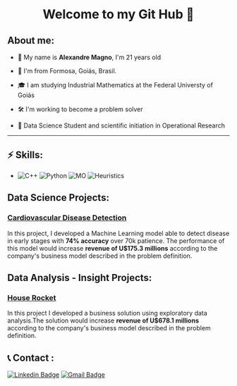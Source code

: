 <h1 align="center"> 
	Welcome to my Git Hub 🚀

</h1>

## About me:
 - 💬  My name is **Alexandre Magno**, I'm 21 years old
 
 - 📌  I'm from Formosa, Goiás, Brasil.
 
 - 🎓  I am studying Industrial Mathematics at the Federal Universty of Goiás

- 🛠️  I'm working to become a problem solver

- :blue_book: Data Science Student and scientific initiation in Operational Research


<hr>

## ⚡ Skills:
- ![C++](https://img.shields.io/badge/C%2B%2B-red) ![Python](https://img.shields.io/badge/Python-blue) ![MO](https://img.shields.io/badge/Modeling%20and%20Optimization-green) ![Heuristics](https://img.shields.io/badge/Heuristics-blue)

## Data Science Projects:

### [Cardiovascular Disease Detection](https://github.com/Alexandre-Magno/CardioCatchDisease)
In this project, I developed a Machine Learning model able to detect disease in early stages with **74% accuracy** over 70k patience.
The performance of this model would increase **revenue of U$175.3 millions** according to the company's business model described in the problem definition.


## Data Analysis - Insight Projects:

### [House Rocket](https://github.com/Alexandre-Magno/House_Rocket_Insights)
In this project I developed a business solution using exploratory data analysis.The solution would increase **revenue of U$678.1 millions** according to the company's business model described in the problem definition.



## :telephone_receiver: Contact  :
[![Linkedin Badge](https://img.shields.io/badge/-LinkedIn-blue?style=flat-square&logo=Linkedin&logoColor=white)](https://www.linkedin.com/in/alexandre-magno-b-3bbb16139/)
[![Gmail Badge](https://img.shields.io/badge/-alexmagno.contato@gmail.com-c14438?style=flat-square&logo=Gmail&logoColor=white&link=mailto:alexmagno.contato@gmail.com)](mailto:alexmagno.contato@gmail.com)
